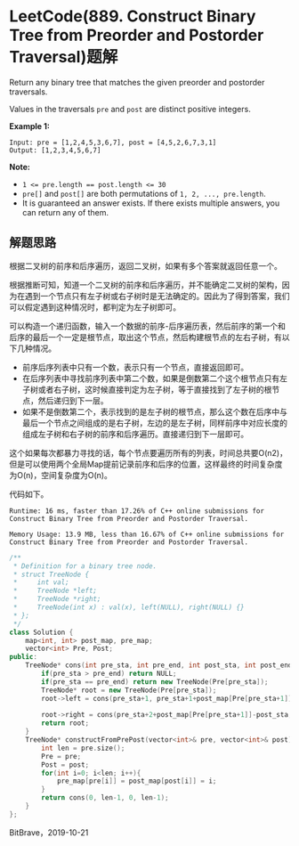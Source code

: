 # LeetCode(889. Construct Binary Tree from Preorder and Postorder Traversal)题解

Return any binary tree that matches the given preorder and postorder traversals.

Values in the traversals `pre` and `post` are distinct positive integers.

 

**Example 1:**

```
Input: pre = [1,2,4,5,3,6,7], post = [4,5,2,6,7,3,1]
Output: [1,2,3,4,5,6,7]
```

 

**Note:**

- `1 <= pre.length == post.length <= 30`
- `pre[]` and `post[]` are both permutations of `1, 2, ..., pre.length`.
- It is guaranteed an answer exists. If there exists multiple answers, you can return any of them.

## 解题思路

根据二叉树的前序和后序遍历，返回二叉树，如果有多个答案就返回任意一个。

根据推断可知，知道一个二叉树的前序和后序遍历，并不能确定二叉树的架构，因为在遇到一个节点只有左子树或右子树时是无法确定的。因此为了得到答案，我们可以假定遇到这种情况时，都判定为左子树即可。

可以构造一个递归函数，输入一个数据的前序-后序遍历表，然后前序的第一个和后序的最后一个一定是根节点，取出这个节点，然后构建根节点的左右子树，有以下几种情况。

- 前序后序列表中只有一个数，表示只有一个节点，直接返回即可。
- 在后序列表中寻找前序列表中第二个数，如果是倒数第二个这个根节点只有左子树或者右子树，这时候直接判定为左子树，等于直接找到了左子树的根节点，然后递归到下一层。
- 如果不是倒数第二个，表示找到的是左子树的根节点，那么这个数在后序中与最后一个节点之间组成的是右子树，左边的是左子树，同样前序中对应长度的组成左子树和右子树的前序和后序遍历。直接递归到下一层即可。

这个如果每次都暴力寻找的话，每个节点要遍历所有的列表，时间总共要O(n2)，但是可以使用两个全局Map提前记录前序和后序的位置，这样最终的时间复杂度为O(n)，空间复杂度为O(n)。

代码如下。

`Runtime: 16 ms, faster than 17.26% of C++ online submissions for Construct Binary Tree from Preorder and Postorder Traversal.`

`Memory Usage: 13.9 MB, less than 16.67% of C++ online submissions for Construct Binary Tree from Preorder and Postorder Traversal.`

```c++
/**
 * Definition for a binary tree node.
 * struct TreeNode {
 *     int val;
 *     TreeNode *left;
 *     TreeNode *right;
 *     TreeNode(int x) : val(x), left(NULL), right(NULL) {}
 * };
 */
class Solution {
    map<int, int> post_map, pre_map;
    vector<int> Pre, Post;
public:
    TreeNode* cons(int pre_sta, int pre_end, int post_sta, int post_end){
        if(pre_sta > pre_end) return NULL;
        if(pre_sta == pre_end) return new TreeNode(Pre[pre_sta]);
        TreeNode* root = new TreeNode(Pre[pre_sta]);
        root->left = cons(pre_sta+1, pre_sta+1+post_map[Pre[pre_sta+1]]-post_sta, post_sta, post_map[Pre[pre_sta+1]]);
        
        root->right = cons(pre_sta+2+post_map[Pre[pre_sta+1]]-post_sta, pre_end, post_map[Pre[pre_sta+1]]+1, post_end-1);
        return root;
    }
    TreeNode* constructFromPrePost(vector<int>& pre, vector<int>& post) {
        int len = pre.size();
        Pre = pre;
        Post = post;
        for(int i=0; i<len; i++){
            pre_map[pre[i]] = post_map[post[i]] = i;
        }
        return cons(0, len-1, 0, len-1);
    }
};
```

BitBrave，2019-10-21